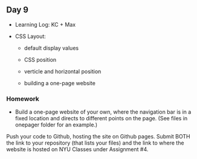 ## Day 9

* Learning Log: KC + Max

* CSS Layout: 

    * default display values
    
    * CSS position
    
    * verticle and horizontal position
    
    * building a one-page website
    
### Homework

* Build a one-page website of your own, where the navigation bar is in a fixed location and directs to different points on the page. (See files in onepager folder for an example.)

Push your code to Github, hosting the site on Github pages. Submit BOTH the link to your repository (that lists your files) and the link to where the website is hosted on NYU Classes under Assignment #4.
